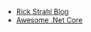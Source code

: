 - [Rick Strahl Blog][Rick Strahl]
- [Awesome .Net Core][Awesome .Net Core]



[Rick Strahl]: <https://weblog.west-wind.com/>
[Awesome .Net Core]: <https://github.com/thangchung/awesome-dotnet-core/>
